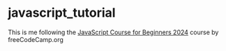 # javascript_tutorial

This is me following the [JavaScript Course for Beginners 2024](https://www.youtube.com/watch?v=Zi-Q0t4gMC8&t=242s) course by freeCodeCamp.org
